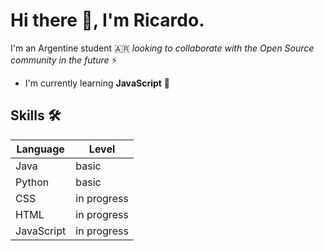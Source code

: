 # Hi there 👋, I'm Ricardo.

I'm an Argentine student 🇦🇷 *looking to collaborate with the Open Source community in the future* ⚡

- I'm currently learning **JavaScript** 🌱

## Skills 🛠️

| Language   | Level       |
|------------|-------------|
| Java       | basic       |
| Python     | basic       |
| CSS        | in progress |
| HTML       | in progress |
| JavaScript | in progress |
